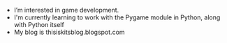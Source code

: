 - I’m interested in game development.
- I'm currently learning to work with the Pygame module in Python, along with Python itself
- My blog is thisiskitsblog.blogspot.com
